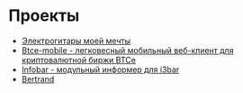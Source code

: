 Проекты
=======

+ [Электрогитары моей мечты](http://it-the-drote.tk/project/guitars)
+ [Btce-mobile - легковесный мобильный веб-клиент для криптовалютной биржи BTCe](http://it-the-drote.tk/project/btce-mobile)
+ [Infobar - модульный информер для i3bar](http://it-the-drote.tk/project/infobar)
+ [Bertrand](/project/bertrand)
